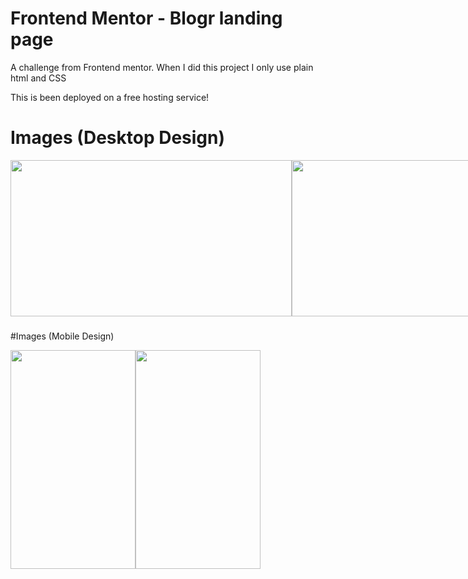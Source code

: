 
# Frontend Mentor - Blogr landing page



A challenge from Frontend mentor. When I did this project I only use plain html and CSS 

This is been deployed on a free hosting service!

# Images (Desktop Design)

<div align="center">
  <div style="display: flex;">
    
<img width="450" height="250" src="https://github.com/Jerome-study/Blogr-landing-page/assets/119875460/3e39106b-4954-42df-a198-98c5746ba264" style="vertical-align: top;" />
<img width="450" height="250" src="https://github.com/Jerome-study/Blogr-landing-page/assets/119875460/7bd513d8-ea59-4332-915d-589fbe7b8a82" style="vertical-align: top;" />
<img width="450" height="250" src="https://github.com/Jerome-study/Blogr-landing-page/assets/119875460/da10e242-ff7e-42e2-8aa5-fdea8d90084f" style="vertical-align: top;" />
<img width="450" height="250" src="[https://github.com/Jerome-study/Blogr-landing-page/assets/119875460/8c28926b-065b-4b45-ae1f-db81319e3c9](https://github.com/Jerome-study/Blogr-landing-page/assets/119875460/8a3e9fef-7bc6-48a9-8204-8166a5417177)" style="vertical-align: top;" />
<img width="450" height="250" src="https://github.com/Jerome-study/Blogr-landing-page/assets/119875460/d2fca661-cd25-4779-afec-839124b78349" style="vertical-align: top;" />
  </div>
</div>

###


#Images (Mobile Design)

<div align="center">
  <div style="display: flex;">
    
<img width="200" height="350" src="https://github.com/Jerome-study/Blogr-landing-page/assets/119875460/4422af35-0cea-41cc-8af3-cfd0f5f80ed0" style="vertical-align: top;" />
<img width="200" height="350" src="https://github.com/Jerome-study/Blogr-landing-page/assets/119875460/1d5153b0-534b-4bce-8054-1b50a1296595" style="vertical-align: top;" />

  </div>
</div>

